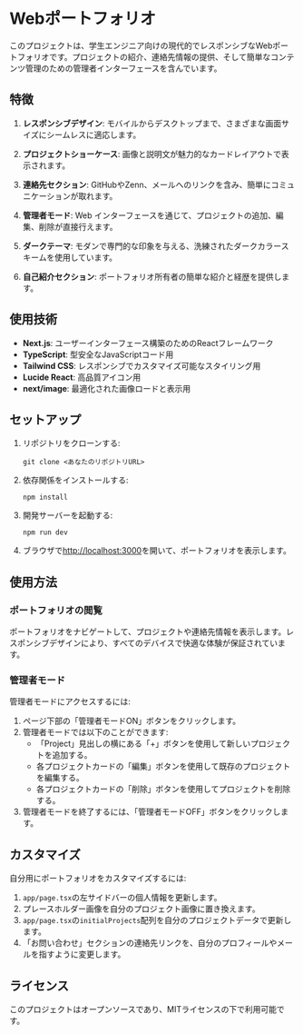 # Webポートフォリオ

このプロジェクトは、学生エンジニア向けの現代的でレスポンシブなWebポートフォリオです。プロジェクトの紹介、連絡先情報の提供、そして簡単なコンテンツ管理のための管理者インターフェースを含んでいます。

## 特徴

1. **レスポンシブデザイン**: モバイルからデスクトップまで、さまざまな画面サイズにシームレスに適応します。

2. **プロジェクトショーケース**: 画像と説明文が魅力的なカードレイアウトで表示されます。

3. **連絡先セクション**: GitHubやZenn、メールへのリンクを含み、簡単にコミュニケーションが取れます。

4. **管理者モード**: Web インターフェースを通じて、プロジェクトの追加、編集、削除が直接行えます。

5. **ダークテーマ**: モダンで専門的な印象を与える、洗練されたダークカラースキームを使用しています。

6. **自己紹介セクション**: ポートフォリオ所有者の簡単な紹介と経歴を提供します。

## 使用技術

- **Next.js**: ユーザーインターフェース構築のためのReactフレームワーク
- **TypeScript**: 型安全なJavaScriptコード用
- **Tailwind CSS**: レスポンシブでカスタマイズ可能なスタイリング用
- **Lucide React**: 高品質アイコン用
- **next/image**: 最適化された画像ロードと表示用

## セットアップ

1. リポジトリをクローンする:
   ```
   git clone <あなたのリポジトリURL>
   ```

2. 依存関係をインストールする:
   ```
   npm install
   ```

3. 開発サーバーを起動する:
   ```
   npm run dev
   ```

4. ブラウザで[http://localhost:3000](http://localhost:3000)を開いて、ポートフォリオを表示します。

## 使用方法

### ポートフォリオの閲覧

ポートフォリオをナビゲートして、プロジェクトや連絡先情報を表示します。レスポンシブデザインにより、すべてのデバイスで快適な体験が保証されています。

### 管理者モード

管理者モードにアクセスするには:

1. ページ下部の「管理者モードON」ボタンをクリックします。
2. 管理者モードでは以下のことができます:
   - 「Project」見出しの横にある「+」ボタンを使用して新しいプロジェクトを追加する。
   - 各プロジェクトカードの「編集」ボタンを使用して既存のプロジェクトを編集する。
   - 各プロジェクトカードの「削除」ボタンを使用してプロジェクトを削除する。
3. 管理者モードを終了するには、「管理者モードOFF」ボタンをクリックします。

## カスタマイズ

自分用にポートフォリオをカスタマイズするには:

1. `app/page.tsx`の左サイドバーの個人情報を更新します。
2. プレースホルダー画像を自分のプロジェクト画像に置き換えます。
3. `app/page.tsx`の`initialProjects`配列を自分のプロジェクトデータで更新します。
4. 「お問い合わせ」セクションの連絡先リンクを、自分のプロフィールやメールを指すように変更します。

## ライセンス

このプロジェクトはオープンソースであり、MITライセンスの下で利用可能です。